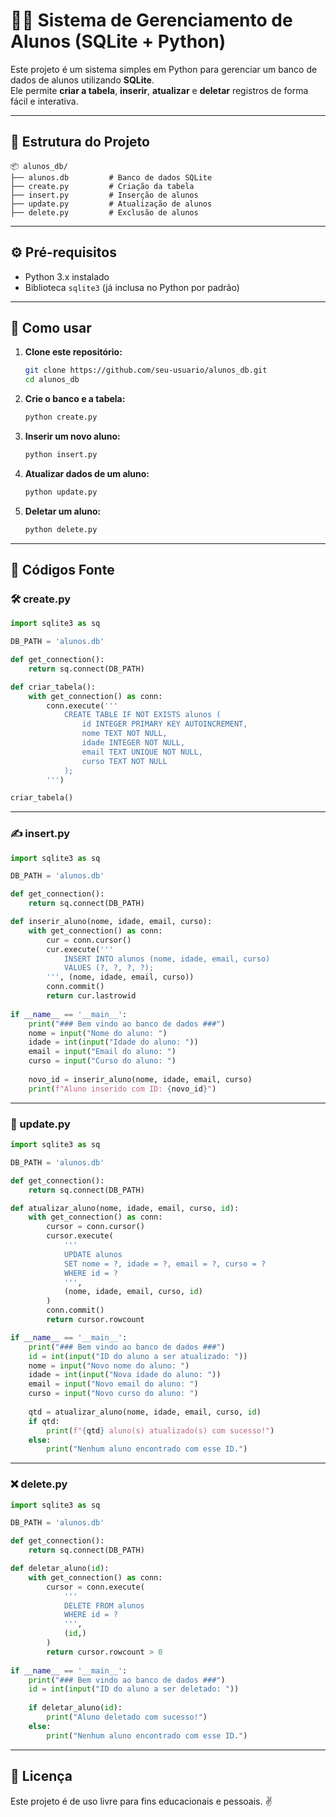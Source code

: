 # 🧑‍🎓 Sistema de Gerenciamento de Alunos (SQLite + Python)

Este projeto é um sistema simples em Python para gerenciar um banco de dados de alunos utilizando **SQLite**.  
Ele permite **criar a tabela**, **inserir**, **atualizar** e **deletar** registros de forma fácil e interativa.

---

## 📁 Estrutura do Projeto

```
📦 alunos_db/
├── alunos.db         # Banco de dados SQLite
├── create.py         # Criação da tabela
├── insert.py         # Inserção de alunos
├── update.py         # Atualização de alunos
├── delete.py         # Exclusão de alunos
```

---

## ⚙️ Pré-requisitos

- Python 3.x instalado
- Biblioteca `sqlite3` (já inclusa no Python por padrão)

---

## 🚀 Como usar

1. **Clone este repositório:**
   ```bash
   git clone https://github.com/seu-usuario/alunos_db.git
   cd alunos_db
   ```

2. **Crie o banco e a tabela:**
   ```bash
   python create.py
   ```

3. **Inserir um novo aluno:**
   ```bash
   python insert.py
   ```

4. **Atualizar dados de um aluno:**
   ```bash
   python update.py
   ```

5. **Deletar um aluno:**
   ```bash
   python delete.py
   ```

---

## 📜 Códigos Fonte

### 🛠️ create.py
```python
import sqlite3 as sq

DB_PATH = 'alunos.db'

def get_connection():
    return sq.connect(DB_PATH)

def criar_tabela():
    with get_connection() as conn:
        conn.execute('''
            CREATE TABLE IF NOT EXISTS alunos (
                id INTEGER PRIMARY KEY AUTOINCREMENT,
                nome TEXT NOT NULL,
                idade INTEGER NOT NULL,
                email TEXT UNIQUE NOT NULL,
                curso TEXT NOT NULL
            );     
        ''')

criar_tabela()
```

---

### ✍️ insert.py
```python
import sqlite3 as sq

DB_PATH = 'alunos.db'

def get_connection():
    return sq.connect(DB_PATH)

def inserir_aluno(nome, idade, email, curso):
    with get_connection() as conn:
        cur = conn.cursor()
        cur.execute('''
            INSERT INTO alunos (nome, idade, email, curso)
            VALUES (?, ?, ?, ?);
        ''', (nome, idade, email, curso))
        conn.commit()
        return cur.lastrowid
    
if __name__ == '__main__':
    print("### Bem vindo ao banco de dados ###")
    nome = input("Nome do aluno: ")
    idade = int(input("Idade do aluno: "))
    email = input("Email do aluno: ")
    curso = input("Curso do aluno: ")
   
    novo_id = inserir_aluno(nome, idade, email, curso)
    print(f"Aluno inserido com ID: {novo_id}")
```

---

### 🔄 update.py
```python
import sqlite3 as sq

DB_PATH = 'alunos.db'

def get_connection():
    return sq.connect(DB_PATH)

def atualizar_aluno(nome, idade, email, curso, id):
    with get_connection() as conn:
        cursor = conn.cursor()
        cursor.execute(
            '''
            UPDATE alunos
            SET nome = ?, idade = ?, email = ?, curso = ?
            WHERE id = ?
            ''',
            (nome, idade, email, curso, id)
        )
        conn.commit()
        return cursor.rowcount

if __name__ == '__main__':
    print("### Bem vindo ao banco de dados ###")
    id = int(input("ID do aluno a ser atualizado: "))
    nome = input("Novo nome do aluno: ")
    idade = int(input("Nova idade do aluno: "))
    email = input("Novo email do aluno: ")
    curso = input("Novo curso do aluno: ")
   
    qtd = atualizar_aluno(nome, idade, email, curso, id)
    if qtd:
        print(f"{qtd} aluno(s) atualizado(s) com sucesso!")
    else:
        print("Nenhum aluno encontrado com esse ID.")
```

---

### ❌ delete.py
```python
import sqlite3 as sq

DB_PATH = 'alunos.db'

def get_connection():
    return sq.connect(DB_PATH)

def deletar_aluno(id):
    with get_connection() as conn:
        cursor = conn.execute(
            '''
            DELETE FROM alunos
            WHERE id = ?
            ''',
            (id,)
        )
        return cursor.rowcount > 0
    
if __name__ == '__main__':
    print("### Bem vindo ao banco de dados ###")
    id = int(input("ID do aluno a ser deletado: "))
   
    if deletar_aluno(id):
        print("Aluno deletado com sucesso!")
    else:
        print("Nenhum aluno encontrado com esse ID.")
```

---

## 📄 Licença

Este projeto é de uso livre para fins educacionais e pessoais. ✌️
